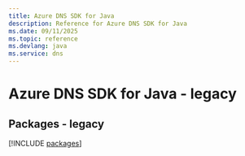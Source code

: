 ```yaml
---
title: Azure DNS SDK for Java
description: Reference for Azure DNS SDK for Java
ms.date: 09/11/2025
ms.topic: reference
ms.devlang: java
ms.service: dns
---
```

# Azure DNS SDK for Java - legacy
## Packages - legacy
[!INCLUDE [packages](dns-index.md)]